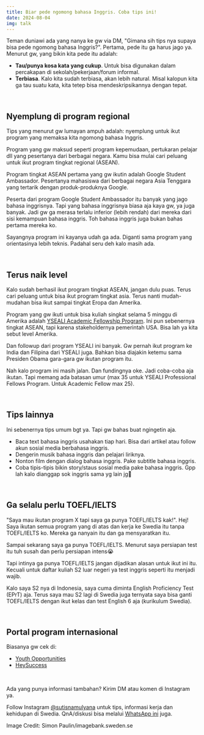 ```yaml
---
title: Biar pede ngomong bahasa Inggris. Coba tips ini!
date: 2024-08-04
img: talk
---
```

Teman duniawi ada yang nanya ke  gw via DM, "Gimana sih tips nya supaya bisa pede ngomong bahasa Inggris?". Pertama, pede itu ga harus jago ya. Menurut gw, yang bikin kita pede itu adalah:
- **Tau/punya kosa kata yang cukup**. Untuk bisa digunakan dalam percakapan di sekolah/pekerjaan/forum informal.
- **Terbiasa**. Kalo kita sudah terbiasa, akan lebih natural. Misal kalopun kita ga tau suatu kata, kita tetep bisa mendeskripsikannya dengan tepat.

&nbsp;

## Nyemplung di program regional
Tips yang menurut gw lumayan ampuh adalah: nyemplung untuk ikut program yang memaksa kita ngomong bahasa Inggris.

Program yang gw maksud seperti program kepemudaan, pertukaran pelajar dll yang pesertanya dari berbagai negara. Kamu bisa mulai cari peluang untuk ikut program tingkat regional (ASEAN).

Program tingkat ASEAN pertama yang gw ikutin adalah Google Student Ambassador. Pesertanya mahasiswa dari berbagai negara Asia Tenggara yang tertarik dengan produk-produknya Google.

Peserta dari program Google Student Ambassador itu banyak yang jago bahasa inggrisnya. Tapi yang bahasa inggrisnya biasa aja kaya gw, ya juga banyak. Jadi gw ga merasa terlalu inferior (lebih rendah) dari mereka dari sisi kemampuan bahasa inggris. Toh bahasa inggris juga bukan bahas pertama mereka ko.

Sayangnya program ini kayanya udah ga ada. Diganti sama program yang orientasinya lebih teknis. Padahal seru deh kalo masih ada.

&nbsp;

## Terus naik level
Kalo sudah berhasil ikut program tingkat ASEAN, jangan dulu puas. Terus cari peluang untuk bisa ikut program tingkat asia. Terus nanti mudah-mudahan bisa ikut sampai tingkat Eropa dan Amerika.

Program yang gw ikuti untuk bisa kuliah singkat selama 5 minggu di Amerika adalah [YSEALI Academic Fellowship Program](https://asean.usmission.gov/ysealiafp/). Ini pun sebenernya tingkat ASEAN, tapi karena stakeholdernya pemerintah USA. Bisa lah ya kita sebut level Amerika.

Dan followup dari program YSEALI ini banyak. Gw pernah ikut program ke India dan Filipina dari YSEALI juga. Bahkan bisa diajakin ketemu sama Presiden Obama gara-gara gw ikutan program itu.

Nah kalo program ini masih jalan. Dan fundingnya oke. Jadi coba-coba aja ikutan. Tapi memang ada batasan umur (max 35 untuk YSEALI Professional Fellows Program. Untuk Academic Fellow max 25).

&nbsp;

## Tips lainnya
Ini sebenernya tips umum bgt ya. Tapi gw bahas buat ngingetin aja.
- Baca text bahasa inggris usahakan tiap hari. Bisa dari artikel atau follow akun sosial media berbahasa inggris.
- Dengerin musik bahasa inggris dan pelajari liriknya.
- Nonton film dengan dialog bahasa inggris. Pake subtitle bahasa inggris.
- Coba tipis-tipis bikin story/staus sosial media pake bahasa inggris. Gpp lah kalo dianggap sok inggris sama yg lain jg🤣

&nbsp;

## Ga selalu perlu TOEFL/IELTS
"Saya mau ikutan program X tapi saya ga punya TOEFL/IELTS kak!". Hej! Saya ikutan semua program yang di atas dan kerja ke Swedia itu tanpa TOEFL/IELTS ko. Mereka ga nanyain itu dan ga mensyaratkan itu.

Sampai sekarang saya ga punya TOEFL/IELTS. Menurut saya persiapan test itu tuh susah dan perlu persiapan intens😭

Tapi intinya ga punya TOEFL/IELTS jangan dijadikan alasan untuk ikut ini itu. Kecuali untuk daftar kuliah S2 luar negeri ya test inggris seperti itu menjadi wajib.

Kalo saya S2 nya di Indonesia, saya cuma diminta English Proficiency Test (EPrT) aja. Terus saya mau S2 lagi di Swedia juga ternyata saya bisa ganti TOEFL/IELTS dengan ikut kelas dan test English 6 aja (kurikulum Swedia).

&nbsp;

## Portal program internasional

Biasanya gw cek di:
- [Youth Opportunities](https://www.youthop.com)
- [HeySuccess](https://www.heysuccess.com)

&nbsp;

Ada yang punya informasi tambahan? Kirim DM atau komen di Instagram ya.

Follow Instagram [@sutisnamulyana](https://www.instagram.com/sutisnamulyana/) untuk tips, informasi kerja dan kehidupan di Swedia. QnA/diskusi bisa melalui [WhatsApp ini](https://wa.me/6281111191998) juga.

Image Credit: Simon Paulin/imagebank.sweden.se